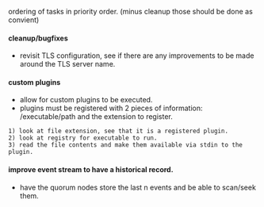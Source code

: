 ordering of tasks in priority order. (minus cleanup those should be done as convient)

#### cleanup/bugfixes
- revisit TLS configuration, see if there are any improvements to be made around the TLS server name.

#### custom plugins
- allow for custom plugins to be executed.
- plugins must be registered with 2 pieces of information: /executable/path and the extension to register.
```
1) look at file extension, see that it is a registered plugin.
2) look at registry for executable to run.
3) read the file contents and make them available via stdin to the plugin.
```

#### improve event stream to have a historical record.
- have the quorum nodes store the last n events and be able to scan/seek them.
